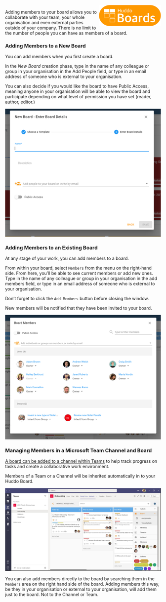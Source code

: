 <img style="float: right" src="/assets/images/boards-logo.jpg" width="200" alt="My Boards" />

Adding members to your board allows you to collaborate with your team, your whole organisation and even external parties outside of your company. There is no limit to the number of people you can have as members of a board.

### Adding Members to a New Board

You can add members when you first create a board.

In the *New Board* creation phase, type in the name of any colleague or group in your organisation in the Add People field, or type in an email address of someone who is external to your organisation.

You can also decide if you would like the board to have Public Access, meaning anyone in your organisation will be able to view the board and participate depending on what level of permission you have set (reader, author, editor.)

![](./adding-members-to-boards1.png)

### Adding Members to an Existing Board

At any stage of your work, you can add members to a board.

From within your board, select `Members` from the menu on the right-hand side. From here, you’ll be able to see current members or add new ones. Type in the name of any colleague or group in your organisation in the add members field, or type in an email address of someone who is external to your organisation.

Don’t forget to click the `Add Members` button before closing the window.

New members will be notified that they have been invited to your board.  

![](./adding-members-to-boards2.png)

### Managing Members in a Microsoft Team Channel and Board

[A board can be added to a channel within Teams](../teams/adding-boards.md) to help track progress on tasks and create a collaborative work environment.

Members of a Team or a Channel will be inherited automatically in to your Huddo Board. 

![](./adding-members-to-boards3.jpg)


You can also add members directly to the board by searching them in the `Members` area on the right hand side of the board. Adding members this way, be they in your organisation or external to your organisation, will add them just to the board. Not to the Channel or Team. 

